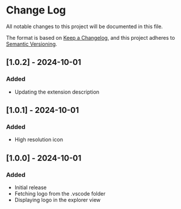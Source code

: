 # Change Log

All notable changes to this project will be documented in this file.

The format is based on [Keep a Changelog](https://keepachangelog.com/en/1.1.0/), and this project adheres to [Semantic Versioning](https://semver.org/spec/v2.0.0.html).

## [1.0.2] - 2024-10-01

### Added

-   Updating the extension description

## [1.0.1] - 2024-10-01

### Added

-   High resolution icon

## [1.0.0] - 2024-10-01

### Added

-   Initial release
-   Fetching logo from the .vscode folder
-   Displaying logo in the explorer view
